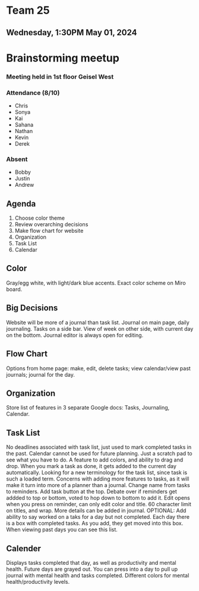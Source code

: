 # Team 25
## Wednesday, 1:30PM May 01, 2024

# Brainstorming meetup
### Meeting held in 1st floor Geisel West

### Attendance (8/10)
- Chris
- Sonya
- Kai
- Sahana
- Nathan
- Kevin
- Derek

### Absent
- Bobby
- Justin
- Andrew


## Agenda
1. Choose color theme
2. Review overarching decisions
3. Make flow chart for website
4. Organization
5. Task List
6. Calendar

## Color
Gray/egg white, with light/dark blue accents. Exact color scheme on Miro board.

## Big Decisions
Website will be more of a journal than task list. Journal on main page, daily journaling. Tasks on a side bar. View of week on other side, with current day on the bottom. Journal editor is always open for editing.

## Flow Chart
Options from home page: make, edit, delete tasks; view calendar/view past journals; journal for the day.

## Organization
Store list of features in 3 separate Google docs: Tasks, Journaling, Calendar.

## Task List
No deadlines associated with task list, just used to mark completed tasks in the past. Calendar cannot be used for future planning. Just a scratch pad to see what you have to do. A feature to add colors, and ability to drag and drop. When you mark a task as done, it gets added to the current day automatically. Looking for a new terminology for the task list, since task is such a loaded term. Concerns with adding more features to tasks, as it will make it turn into more of a planner than a journal. Change name from tasks to reminders. Add task button at the top. Debate over if reminders get addded to top or bottom, voted to hop down to bottom to add it. Edit opens when you press on reminder, can only edit color and title. 60 character limit on titles, and wrap. More details can be added in journal. OPTIONAL: Add ability to say worked on a taks for a day but not completed. Each day there is a box with completed tasks. As you add, they get moved into this box. When viewing past days you can see this list.

## Calender
Displays tasks completed that day, as well as productivity and mental health. Future days are grayed out. You can press into a day to pull up journal with mental health and tasks completed. Different colors for mental health/productivity levels.
